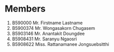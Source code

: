 Members
=======

  1. B590000 Mr. Firstname Lastname
  2. B5900374 Mr. Wongasakorn Chugasem
  3. B5903146 Mr. Anantakit Doungdee
  5. B5908431 Mr. Saranyu	Ngaosri
  6. B5908622 Miss. Rattanamanee Jongsuebsitthi